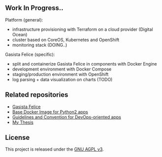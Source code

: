## Work In Progress..

Platform (general):

* infrastructure provisioning with Terraform on a cloud provider (Digital Ocean)
* cluster based on CoreOS, Kubernetes and OpenShift
* monitoring stack (DOING..)

Gasista Felice (specific):

* split and containerize Gasista Felice in components with Docker Engine
* development environment with Docker Compose
* staging/production environment with OpenShift
* log parsing + data visualization on charts (TODO)

## Related repositories

* [Gasista Felice](https://github.com/kobe25/gasistafelice)
* [Base Docker Image for Python2 apps](https://github.com/kobe25/uwsgi-python2)
* [Guidelines and Convention for DevOps-oriented apps](https://github.com/kobe25/devops)
* [My Thesis](https://github.com/kobe25/thesis)

## License

This project is released under the [GNU AGPL v3](LICENSE.md).
